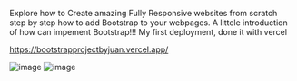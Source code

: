 Explore how to Create amazing Fully Responsive websites from scratch step by step how to add Bootstrap to your webpages.
A littele introduction of how can impement Bootstrap!!!
My first deployment, done it with vercel

https://bootstrapprojectbyjuan.vercel.app/

![image](https://user-images.githubusercontent.com/70922215/120503651-dc65be00-c399-11eb-93c6-39b3180928e5.png)
![image](https://user-images.githubusercontent.com/70922215/120504034-2d75b200-c39a-11eb-9ebd-b82d88ed9589.png)
